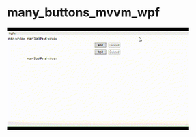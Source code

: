 # many_buttons_mvvm_wpf
![plot](https://github.com/Vadimvr/many_buttons_mvvm_wpf/blob/master/demo.gif)
